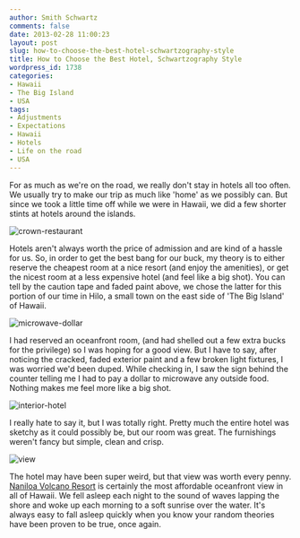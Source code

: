```yaml
---
author: Smith Schwartz
comments: false
date: 2013-02-28 11:00:23
layout: post
slug: how-to-choose-the-best-hotel-schwartzography-style
title: How to Choose the Best Hotel, Schwartzography Style
wordpress_id: 1738
categories:
- Hawaii
- The Big Island
- USA
tags:
- Adjustments
- Expectations
- Hawaii
- Hotels
- Life on the road
- USA
---
```


For as much as we're on the road, we really don't stay in hotels all too often. We usually try to make our trip as much like 'home' as we possibly can. But since we took a little time off while we were in Hawaii, we did a few shorter stints at hotels around the islands.

![crown-restaurant](http://schwartzography.com/wp-content/uploads/2013/02/crown-restaurant.jpg)

Hotels aren't always worth the price of admission and are kind of a hassle for us. So, in order to get the best bang for our buck, my theory is to either reserve the cheapest room at a nice resort (and enjoy the amenities), or get the nicest room at a less expensive hotel (and feel like a big shot). You can tell by the caution tape and faded paint above, we chose the latter for this portion of our time in Hilo, a small town on the east side of 'The Big Island' of Hawaii.

![microwave-dollar](http://schwartzography.com/wp-content/uploads/2013/02/microwave-dollar.jpg)

I had reserved an oceanfront room, (and had shelled out a few extra bucks for the privilege) so I was hoping for a good view. But I have to say, after noticing the cracked, faded exterior paint and a few broken light fixtures, I was worried we'd been duped. While checking in, I saw the sign behind the counter telling me I had to pay a dollar to microwave any outside food. Nothing makes me feel more like a big shot.

![interior-hotel](http://schwartzography.com/wp-content/uploads/2013/02/interior-hotel.jpg)

I really hate to say it, but I was totally right. Pretty much the entire hotel was sketchy as it could possibly be, but our room was great. The furnishings weren't fancy but simple, clean and crisp.

![view](http://schwartzography.com/wp-content/uploads/2013/02/view.jpg)

The hotel may have been super weird, but that view was worth every penny. [Naniloa Volcano Resort](http://www.tripadvisor.com/Hotel_Review-g60583-d113096-Reviews-Naniloa_Volcanoes_Resort-Hilo_Island_of_Hawaii_Hawaii.html) is certainly the most affordable oceanfront view in all of Hawaii. We fell asleep each night to the sound of waves lapping the shore and woke up each morning to a soft sunrise over the water. It's always easy to fall asleep quickly when you know your random theories have been proven to be true, once again.
